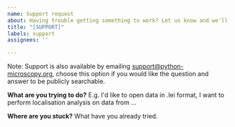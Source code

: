 ```yaml
---
name: Support request
about: Having trouble getting something to work? Let us know and we'll try and help. 
title: "[SUPPORT]"
labels: support
assignees: ''

---
```


Note: Support is also available by emailing support@python-microscopy.org, choose this option if you would like the question and answer to be publicly searchable.

**What are you trying to do?**
E.g. I'd like to open data in .lei format, I want to perform
localisation analysis on data from ... 

**Where are you stuck?**
What have you already tried.


